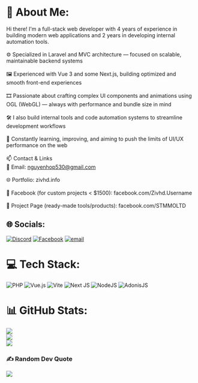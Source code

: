 # 💫 About Me:
Hi there! I'm a full-stack web developer with 4 years of experience in building modern web applications and 2 years in developing internal automation tools.<br><br>⚙️ Specialized in Laravel and MVC architecture — focused on scalable, maintainable backend systems<br><br>🖼️ Experienced with Vue 3 and some Next.js, building optimized and smooth front-end experiences<br><br>🎞️ Passionate about crafting complex UI components and animations using OGL (WebGL) — always with performance and bundle size in mind<br><br>🛠️ I also build internal tools and code automation systems to streamline development workflows<br><br>🚀 Constantly learning, improving, and aiming to push the limits of UI/UX performance on the web<br><br>📫 Contact & Links<br>📧 Email: nguyenhop530@gmail.com<br><br>🌐 Portfolio: zivhd.info<br><br>💬 Facebook (for custom projects < $1500): facebook.com/Zivhd.Username<br><br>🛒 Project Page (ready-made tools/products): facebook.com/STMMOLTD


## 🌐 Socials:
[![Discord](https://img.shields.io/badge/Discord-%237289DA.svg?logo=discord&logoColor=white)](https://discord.gg/https://discord.gg/veV4QG2f) [![Facebook](https://img.shields.io/badge/Facebook-%231877F2.svg?logo=Facebook&logoColor=white)](https://facebook.com/STMMOLTD) [![email](https://img.shields.io/badge/Email-D14836?logo=gmail&logoColor=white)](mailto:nguyenhop530@gmail.com) 

# 💻 Tech Stack:
![PHP](https://img.shields.io/badge/php-%23777BB4.svg?style=for-the-badge&logo=php&logoColor=white) ![Vue.js](https://img.shields.io/badge/vue.js-%2335495e.svg?style=for-the-badge&logo=vuedotjs&logoColor=%234FC08D) ![Vite](https://img.shields.io/badge/vite-%23646CFF.svg?style=for-the-badge&logo=vite&logoColor=white) ![Next JS](https://img.shields.io/badge/Next-black?style=for-the-badge&logo=next.js&logoColor=white) ![NodeJS](https://img.shields.io/badge/node.js-6DA55F?style=for-the-badge&logo=node.js&logoColor=white) ![AdonisJS](https://img.shields.io/badge/adonisjs-%23220052.svg?style=for-the-badge&logo=adonisjs&logoColor=white)
# 📊 GitHub Stats:
![](https://github-readme-stats.vercel.app/api?username=zivhdinfo&theme=dark&hide_border=false&include_all_commits=true&count_private=true)<br/>
![](https://nirzak-streak-stats.vercel.app/?user=zivhdinfo&theme=dark&hide_border=false)<br/>
![](https://github-readme-stats.vercel.app/api/top-langs/?username=zivhdinfo&theme=dark&hide_border=false&include_all_commits=true&count_private=true&layout=compact)

### ✍️ Random Dev Quote
![](https://quotes-github-readme.vercel.app/api?type=horizontal&theme=radical)


